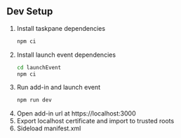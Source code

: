 ## Dev Setup

1. Install taskpane dependencies
   ```bash
   npm ci
   ```
2. Install launch event dependencies
   ```bash
   cd launchEvent
   npm ci
   ```
3. Run add-in and launch event
   ```bash
   npm run dev
   ```
4. Open add-in url at https://localhost:3000
5. Export localhost certificate and import to trusted roots
6. Sideload manifest.xml
